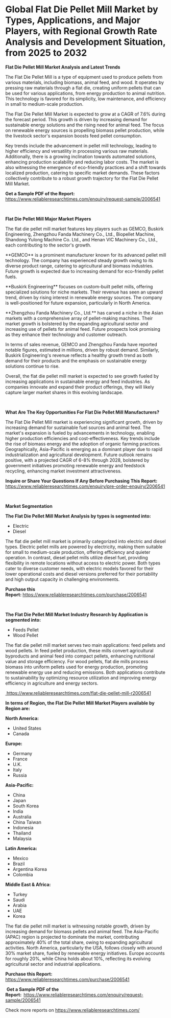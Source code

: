 <p><h1>Global Flat Die Pellet Mill Market by Types, Applications, and Major Players, with Regional Growth Rate Analysis and Development Situation, from 2025 to 2032</h1></p><p><strong>Flat Die Pellet Mill Market Analysis and Latest Trends</strong></p>
<p><p>The Flat Die Pellet Mill is a type of equipment used to produce pellets from various materials, including biomass, animal feed, and wood. It operates by pressing raw materials through a flat die, creating uniform pellets that can be used for various applications, from energy production to animal nutrition. This technology is favored for its simplicity, low maintenance, and efficiency in small to medium-scale production.</p><p>The Flat Die Pellet Mill Market is expected to grow at a CAGR of 7.6% during the forecast period. This growth is driven by increasing demand for sustainable energy solutions and the rising need for animal feed. The focus on renewable energy sources is propelling biomass pellet production, while the livestock sector's expansion boosts feed pellet consumption.</p><p>Key trends include the advancement in pellet mill technology, leading to higher efficiency and versatility in processing various raw materials. Additionally, there is a growing inclination towards automated solutions, enhancing production scalability and reducing labor costs. The market is also witnessing the emergence of eco-friendly practices and a shift towards localized production, catering to specific market demands. These factors collectively contribute to a robust growth trajectory for the Flat Die Pellet Mill Market.</p></p>
<p><strong>Get a Sample PDF of the Report:&nbsp;</strong> <a href="https://www.reliableresearchtimes.com/enquiry/request-sample/2006541?utm_campaign=2135&utm_medium=2&utm_source=Github&utm_content=ia&utm_term=20022025&utm_id=flat-die-pellet-mill">https://www.reliableresearchtimes.com/enquiry/request-sample/2006541</a></p>
<p>&nbsp;</p>
<p><strong>Flat Die Pellet Mill Major Market Players</strong></p>
<p><p>The flat die pellet mill market features key players such as GEMCO, Buskirk Engineering, Zhengzhou Fanda Machinery Co., Ltd., Biopellet Machine, Shandong Yulong Machine Co. Ltd., and Henan VIC Machinery Co., Ltd., each contributing to the sector's growth.</p><p>**GEMCO** is a prominent manufacturer known for its advanced pellet mill technology. The company has experienced steady growth owing to its diverse product range, catering to agricultural and biomass industries. Future growth is expected due to increasing demand for eco-friendly pellet fuels.</p><p>**Buskirk Engineering** focuses on custom-built pellet mills, offering specialized solutions for niche markets. Their revenue has seen an upward trend, driven by rising interest in renewable energy sources. The company is well-positioned for future expansion, particularly in North America.</p><p>**Zhengzhou Fanda Machinery Co., Ltd.** has carved a niche in the Asian markets with a comprehensive array of pellet-making machines. Their market growth is bolstered by the expanding agricultural sector and increasing use of pellets for animal feed. Future prospects look promising as they enhance their technology and customer outreach.</p><p>In terms of sales revenue, GEMCO and Zhengzhou Fanda have reported notable figures, estimated in millions, driven by robust demand. Similarly, Buskirk Engineering's revenue reflects a healthy growth trend as both demand for their products and the emphasis on sustainable energy solutions continue to rise.</p><p>Overall, the flat die pellet mill market is expected to see growth fueled by increasing applications in sustainable energy and feed industries. As companies innovate and expand their product offerings, they will likely capture larger market shares in this evolving landscape.</p></p>
<p>&nbsp;</p>
<p><strong>What Are The Key Opportunities For Flat Die Pellet Mill Manufacturers?</strong></p>
<p><p>The Flat Die Pellet Mill market is experiencing significant growth, driven by increasing demand for sustainable fuel sources and animal feed. The market's expansion is fueled by advancements in technology, enabling higher production efficiencies and cost-effectiveness. Key trends include the rise of biomass energy and the adoption of organic farming practices. Geographically, Asia-Pacific is emerging as a dominant player due to rapid industrialization and agricultural development. Future outlook remains positive, with a projected CAGR of 6-8% through 2028, bolstered by government initiatives promoting renewable energy and feedstock recycling, enhancing market investment attractiveness.</p></p>
<p><strong>Inquire or Share Your Questions If Any Before Purchasing This Report:</strong> <a href="https://www.reliableresearchtimes.com/enquiry/pre-order-enquiry/2006541?utm_campaign=2135&utm_medium=2&utm_source=Github&utm_content=ia&utm_term=20022025&utm_id=flat-die-pellet-mill">https://www.reliableresearchtimes.com/enquiry/pre-order-enquiry/2006541</a></p>
<p>&nbsp;</p>
<p><strong>Market Segmentation</strong></p>
<p><strong>The Flat Die Pellet Mill Market Analysis by types is segmented into:</strong></p>
<p><ul><li>Electric</li><li>Diesel</li></ul></p>
<p><p>The flat die pellet mill market is primarily categorized into electric and diesel types. Electric pellet mills are powered by electricity, making them suitable for small to medium-scale production, offering efficiency and quieter operation. In contrast, diesel pellet mills utilize diesel fuel, providing flexibility in remote locations without access to electric power. Both types cater to diverse customer needs, with electric models favored for their lower operational costs and diesel versions preferred for their portability and high output capacity in challenging environments.</p></p>
<p><strong>Purchase this Report:&nbsp;</strong><a href="https://www.reliableresearchtimes.com/purchase/2006541?utm_campaign=2135&utm_medium=2&utm_source=Github&utm_content=ia&utm_term=20022025&utm_id=flat-die-pellet-mill">https://www.reliableresearchtimes.com/purchase/2006541</a></p>
<p>&nbsp;</p>
<p><strong>The Flat Die Pellet Mill Market Industry Research by Application is segmented into:</strong></p>
<p><ul><li>Feeds Pellet</li><li>Wood Pellet</li></ul></p>
<p><p>The flat die pellet mill market serves two main applications: feed pellets and wood pellets. In feed pellet production, these mills convert agricultural byproducts and animal feed into compact pellets, enhancing nutritional value and storage efficiency. For wood pellets, flat die mills process biomass into uniform pellets used for energy production, promoting renewable energy use and reducing emissions. Both applications contribute to sustainability by optimizing resource utilization and improving energy efficiency in agriculture and energy sectors.</p></p>
<p><a href="https://www.reliableresearchtimes.com/flat-die-pellet-mill-r2006541?utm_campaign=2135&utm_medium=2&utm_source=Github&utm_content=ia&utm_term=20022025&utm_id=flat-die-pellet-mill">&nbsp;https://www.reliableresearchtimes.com/flat-die-pellet-mill-r2006541</a></p>
<p><strong>In terms of Region, the Flat Die Pellet Mill Market Players available by Region are:</strong></p>
<p>
    <p> <strong> North America: </strong>
        <ul>
            <li>United States</li>
            <li>Canada</li>
        </ul>
        </p> 
    <p> <strong> Europe: </strong>
        <ul>
            <li>Germany</li>
            <li>France</li>
            <li>U.K.</li>
            <li>Italy</li>
            <li>Russia</li>
        </ul>
        </p> 
    <p> <strong> Asia-Pacific: </strong>
        <ul>
            <li>China</li>
            <li>Japan</li>
            <li>South Korea</li>
            <li>India</li>
            <li>Australia</li>
            <li>China Taiwan</li>
            <li>Indonesia</li>
            <li>Thailand</li>
            <li>Malaysia</li>
        </ul>
        </p> 
    <p> <strong> Latin America: </strong>
        <ul>
            <li>Mexico</li>
            <li>Brazil</li>
            <li>Argentina Korea</li>
            <li>Colombia</li>
        </ul>
        </p> 
    <p> <strong> Middle East & Africa: </strong>
        <ul>
            <li>Turkey</li>
            <li>Saudi</li>
            <li>Arabia</li>
            <li>UAE</li>
            <li>Korea</li>
        </ul>
    </p>
    </p>
<p><p>The flat die pellet mill market is witnessing notable growth, driven by increasing demand for biomass pellets and animal feed. The Asia-Pacific (APAC) region is projected to dominate the market, contributing approximately 40% of the total share, owing to expanding agricultural activities. North America, particularly the USA, follows closely with around 30% market share, fueled by renewable energy initiatives. Europe accounts for roughly 20%, while China holds about 10%, reflecting its evolving agricultural sector and industrial applications.</p></p>
<p><strong>Purchase this Report: </strong><a href="https://www.reliableresearchtimes.com/purchase/2006541?utm_campaign=2135&utm_medium=2&utm_source=Github&utm_content=ia&utm_term=20022025&utm_id=flat-die-pellet-mill">https://www.reliableresearchtimes.com/purchase/2006541</a></p>
<p>&nbsp;<strong>Get a Sample PDF of the Report:&nbsp;&nbsp;</strong><a href="https://www.reliableresearchtimes.com/enquiry/request-sample/2006541?utm_campaign=2135&utm_medium=2&utm_source=Github&utm_content=ia&utm_term=20022025&utm_id=flat-die-pellet-mill">https://www.reliableresearchtimes.com/enquiry/request-sample/2006541</a></p>
<p><strong></strong></p>
<p>Check more reports on <a href="https://www.reliableresearchtimes.com/?utm_campaign=2135&utm_medium=2&utm_source=Github&utm_content=ia&utm_term=20022025&utm_id=flat-die-pellet-mill">https://www.reliableresearchtimes.com/</a></p>